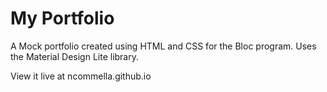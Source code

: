 # My Portfolio

A Mock portfolio created using HTML and CSS for the Bloc program. Uses the Material Design Lite library.

View it live at ncommella.github.io

